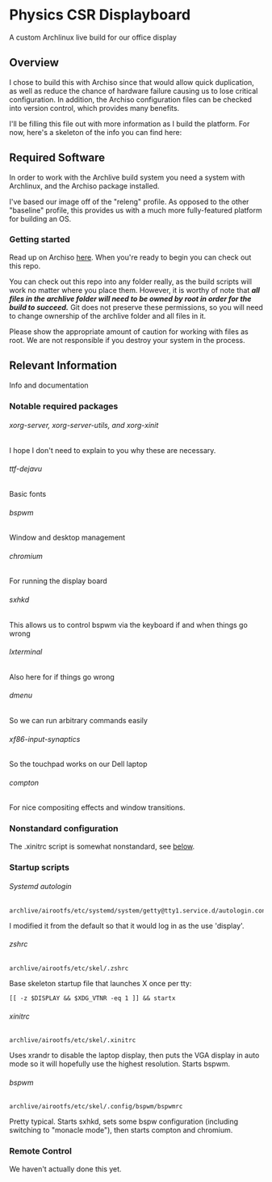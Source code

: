 # Physics CSR Displayboard
A custom Archlinux live build for our office display

## Overview
I chose to build this with Archiso since that would allow
quick duplication, as well as reduce the chance of hardware
failure causing us to lose critical configuration.  In addition,
the Archiso configuration files can be checked into
version control, which provides many benefits.

I'll be filling this file out with more information as
I build the platform.  For now, here's a skeleton of the
info you can find here:

## Required Software

In order to work with the Archlive build system you need
a system with Archlinux, and the Archiso package installed.

I've based our image off of the "releng" profile.  As
opposed to the other "baseline" profile, this provides
us with a much more fully-featured platform for building
an OS.

### Getting started

Read up on Archiso [here](https://wiki.archlinux.org/index.php/Archiso).
When you're ready to begin you can check out this repo.

You can check out this repo into any folder really,
as the build scripts will work no matter where you
place them.  However, it is worthy of note that ***all
files in the archlive folder will need to be owned
by root in order for the build to succeed.*** Git
does not preserve these permissions, so you will
need to change ownership of the archlive folder and
all files in it.

Please show the appropriate amount of caution for
working with files as root.  We are not responsible
if you destroy your system in the process.

## Relevant Information

Info and documentation

### Notable required packages

###### xorg-server, xorg-server-utils, and xorg-xinit
I hope I don't need to explain to you why these are necessary.
###### ttf-dejavu
Basic fonts
###### bspwm
Window and desktop management
###### chromium
For running the display board
###### sxhkd
This allows us to control bspwm via the keyboard if and
when things go wrong
###### lxterminal
Also here for if things go wrong
###### dmenu
So we can run arbitrary commands easily
###### xf86-input-synaptics
So the touchpad works on our Dell laptop
###### compton
For nice compositing effects and window transitions.

### Nonstandard configuration

The .xinitrc script is somewhat nonstandard, see [below](#xinitrc).

### Startup scripts

###### Systemd autologin
    archlive/airootfs/etc/systemd/system/getty@tty1.service.d/autologin.conf
I modified it from the default so that it would log in as the
use 'display'.

###### zshrc
    archlive/airootfs/etc/skel/.zshrc
Base skeleton startup file that launches X once per tty:

    [[ -z $DISPLAY && $XDG_VTNR -eq 1 ]] && startx

###### xinitrc
    archlive/airootfs/etc/skel/.xinitrc
Uses xrandr to disable the laptop display, then puts the VGA
display in auto mode so it will hopefully use the highest
resolution.  Starts bspwm.

###### bspwm
    archlive/airootfs/etc/skel/.config/bspwm/bspwmrc
Pretty typical.  Starts sxhkd, sets some bspw configuration
(including switching to "monacle mode"), then starts compton
and chromium.

### Remote Control

We haven't actually done this yet.
